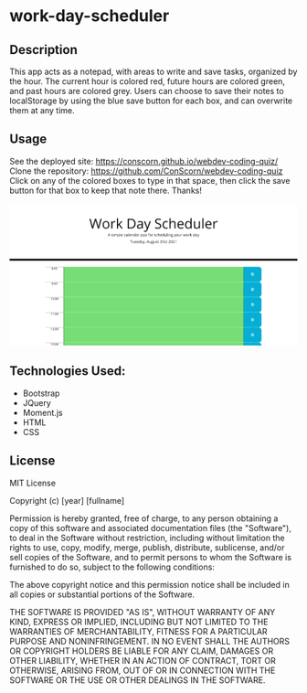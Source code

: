 # work-day-scheduler

## Description
This app acts as a notepad, with areas to write and save tasks, organized by the hour. The current hour is colored red, future hours are colored green, and 
past hours are colored grey. Users can choose to save their notes to localStorage by using the blue save button for each box, and can overwrite them at any time.

## Usage
See the deployed site: https://conscorn.github.io/webdev-coding-quiz/
Clone the repository: https://github.com/ConScorn/webdev-coding-quiz
Click on any of the colored boxes to type in that space, then click the save button for that box to keep that note there. Thanks!

![screenshot](img/screenshot.PNG)

## Technologies Used:
- Bootstrap
- JQuery
- Moment.js
- HTML
- CSS
## License
MIT License

Copyright (c) [year] [fullname]

Permission is hereby granted, free of charge, to any person obtaining a copy
of this software and associated documentation files (the "Software"), to deal
in the Software without restriction, including without limitation the rights
to use, copy, modify, merge, publish, distribute, sublicense, and/or sell
copies of the Software, and to permit persons to whom the Software is
furnished to do so, subject to the following conditions:

The above copyright notice and this permission notice shall be included in all
copies or substantial portions of the Software.

THE SOFTWARE IS PROVIDED "AS IS", WITHOUT WARRANTY OF ANY KIND, EXPRESS OR
IMPLIED, INCLUDING BUT NOT LIMITED TO THE WARRANTIES OF MERCHANTABILITY,
FITNESS FOR A PARTICULAR PURPOSE AND NONINFRINGEMENT. IN NO EVENT SHALL THE
AUTHORS OR COPYRIGHT HOLDERS BE LIABLE FOR ANY CLAIM, DAMAGES OR OTHER
LIABILITY, WHETHER IN AN ACTION OF CONTRACT, TORT OR OTHERWISE, ARISING FROM,
OUT OF OR IN CONNECTION WITH THE SOFTWARE OR THE USE OR OTHER DEALINGS IN THE
SOFTWARE.
